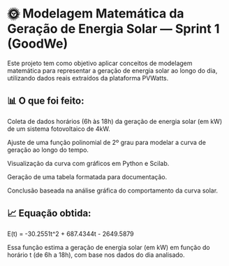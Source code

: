 # 🌞 Modelagem Matemática da Geração de Energia Solar — Sprint 1 (GoodWe)

Este projeto tem como objetivo aplicar conceitos de modelagem matemática para representar a geração de energia solar ao longo do dia, utilizando dados reais extraídos da plataforma PVWatts.

## 📊 O que foi feito:

Coleta de dados horários (6h às 18h) da geração de energia solar (em kW) de um sistema fotovoltaico de 4kW.

Ajuste de uma função polinomial de 2º grau para modelar a curva de geração ao longo do tempo.

Visualização da curva com gráficos em Python e Scilab.

Geração de uma tabela formatada para documentação.

Conclusão baseada na análise gráfica do comportamento da curva solar.

## 📈 Equação obtida:

E(t) = -30.2551t^2 + 687.4344t - 2649.5879

Essa função estima a geração de energia solar (em kW) em função do horário t (de 6h a 18h), com base nos dados do dia analisado.
